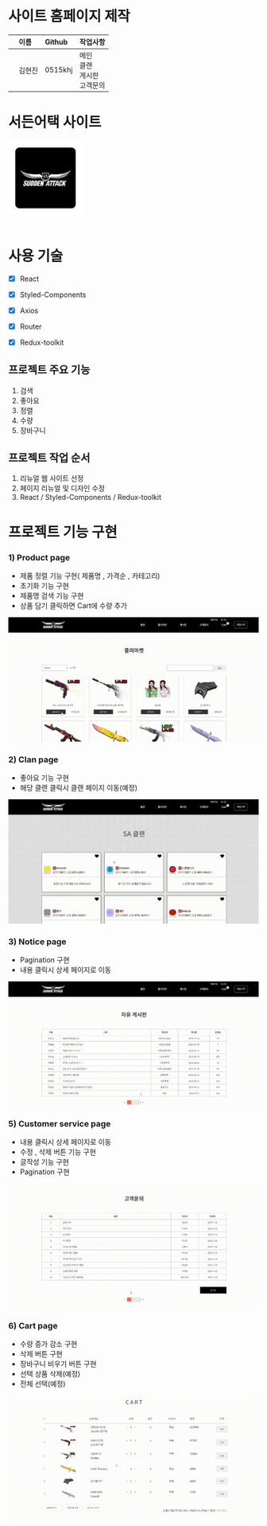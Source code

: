 # 사이트 홈페이지 제작



|             | 이름   | Github                                  | 작업사항                                                                                                                                                                                                                                                                                                                             |
| :---------- | :----- | :-------------------------------------- | :----------------------------------------------------------------------------------------------------------------------------------------------------------------------------------------------------------------------------------------------------------------------------------------------------------------------------------- |
|       | 김현진 | 0515khj |메인<br />클랜<br />게시판<br />고객문의<br />| 




# 서든어택 사이트

<a href="" target="_blank">
<img src="../public/images/logo2.jpg" width="150px" >
</a>

<br>
<br>


# 사용 기술  

- [x] React
- [X] Styled-Components
- [X] Axios 
- [X] Router 
- [X] Redux-toolkit


## 프로젝트 주요 기능
1. 검색
2. 좋아요
3. 정렬
4. 수량
5. 장바구니


## 프로젝트 작업 순서
1. 리뉴얼 웹 사이트 선정
2. 페이지 리뉴얼 및 디자인 수정
3. React  / Styled-Components / Redux-toolkit



# 프로젝트 기능 구현

### 1) Product page

* 제품 정렬 기능 구현( 제품명 , 가격순 , 카테고리)
* 초기화 기능 구현
* 제품명 검색 기능 구현
* 상품 담기 클릭하면 Cart에 수량 추가
<img src="../public/images/product.gif">

### 2) Clan page

* 좋아요 기능 구현
* 해당 클랜 클릭시 클랜 페이지 이동(예정)
<img src="../public/images/clan.gif">

### 3) Notice page

* Pagination 구현
* 내용 클릭시 상세 페이지로 이동
<img src="../public/images/notice.gif">

### 5) Customer service page

* 내용 클릭시 상세 페이지로 이동
* 수정 , 삭제 버튼 기능 구현
* 글작성 기능 구현
* Pagination 구현
<img src="../public/images/customer.gif">

### 6) Cart page

* 수량 증가 감소 구현
* 삭제 버튼 구현
* 장바구니 비우기  버튼 구현
* 선택 상품 삭제(예정)
* 전체 선택(예정)
<img src="../public/images/cart.gif">



